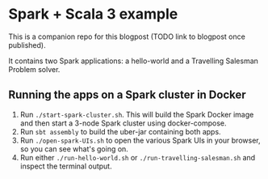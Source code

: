 # Spark + Scala 3 example

This is a companion repo for this blogpost (TODO link to blogpost once
published).

It contains two Spark applications: a hello-world and a Travelling Salesman
Problem solver.

## Running the apps on a Spark cluster in Docker

1. Run `./start-spark-cluster.sh`. This will build the Spark Docker image and
   then start a 3-node Spark cluster using docker-compose.
2. Run `sbt assembly` to build the uber-jar containing both apps.
3. Run `./open-spark-UIs.sh` to open the various Spark UIs in your browser, so
   you can see what's going on.
4. Run either `./run-hello-world.sh` or `./run-travelling-salesman.sh` and
   inspect the terminal output.
